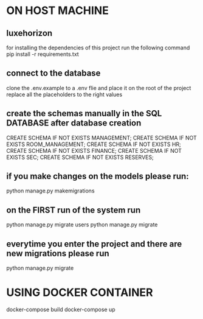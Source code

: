 
# ON HOST MACHINE
## luxehorizon
for installing the dependencies of this project run the following command 
pip install -r requirements.txt

## connect to the database
clone the .env.example to a .env flie and place it on the root of the project
replace all the placeholders to the right values

## create the schemas manually in the SQL DATABASE after database creation
CREATE SCHEMA IF NOT EXISTS MANAGEMENT;
CREATE SCHEMA IF NOT EXISTS ROOM_MANAGEMENT;
CREATE SCHEMA IF NOT EXISTS HR;
CREATE SCHEMA IF NOT EXISTS FINANCE;
CREATE SCHEMA IF NOT EXISTS SEC;
CREATE SCHEMA IF NOT EXISTS RESERVES;

## if you make changes on the models please run: 
python manage.py makemigrations

## on the FIRST run of the system run 
python manage.py migrate users 
python manage.py migrate

## everytime you enter the project and there are new migrations please run 
python manage.py migrate

# USING DOCKER CONTAINER
docker-compose build
docker-compose up